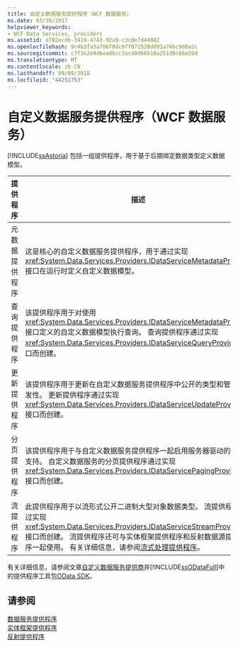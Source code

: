 ```yaml
---
title: 自定义数据服务提供程序（WCF 数据服务）
ms.date: 03/30/2017
helpviewer_keywords:
- WCF Data Services, providers
ms.assetid: e702ecdb-3419-4743-92a9-c3c0e7d44082
ms.openlocfilehash: 9c4b3fa3a706f8dc0ff072520dd91a74bc9d0a2c
ms.sourcegitcommit: c7f3e2e9d6ead6cc3acd0d66b10a251d0c66e59d
ms.translationtype: MT
ms.contentlocale: zh-CN
ms.lasthandoff: 09/09/2018
ms.locfileid: "44251753"
---
```

# <a name="custom-data-service-providers-wcf-data-services"></a>自定义数据服务提供程序（WCF 数据服务）
[!INCLUDE[ssAstoria](../../../../includes/ssastoria-md.md)] 包括一组提供程序，用于基于后期绑定数据类型定义数据模型。  
  
|提供程序|描述|  
|--------------|-----------------|  
|元数据提供程序|这是核心的自定义数据服务提供程序，用于通过实现 <xref:System.Data.Services.Providers.IDataServiceMetadataProvider> 接口在运行时定义自定义数据模型。|  
|查询提供程序|该提供程序用于对使用 <xref:System.Data.Services.Providers.IDataServiceMetadataProvider> 接口定义的自定义数据模型执行查询。 查询提供程序通过实现 <xref:System.Data.Services.Providers.IDataServiceQueryProvider> 接口而创建。|  
|更新提供程序|该提供程序用于更新在自定义数据服务提供程序中公开的类型和管理并发性。 更新提供程序通过实现 <xref:System.Data.Services.Providers.IDataServiceUpdateProvider> 接口而创建。|  
|分页提供程序|该提供程序用于与自定义数据服务提供程序一起启用服务器驱动的分页支持。 自定义数据服务的分页提供程序通过实现 <xref:System.Data.Services.Providers.IDataServicePagingProvider> 接口而创建。|  
|流提供程序|此提供程序用于以流形式公开二进制大型对象数据类型。 流提供程序通过实现 <xref:System.Data.Services.Providers.IDataServiceStreamProvider> 接口而创建。 流提供程序还可与实体框架提供程序和反射数据源提供程序一起使用。 有关详细信息，请参阅[流式处理提供程序](../../../../docs/framework/data/wcf/streaming-provider-wcf-data-services.md)。|  
  
 有关详细信息，请参阅文章[自定义数据服务提供商](https://go.microsoft.com/fwlink/?LinkID=186850)并[!INCLUDE[ssODataFull](../../../../includes/ssodatafull-md.md)]中的提供程序工具包[OData SDK](https://go.microsoft.com/fwlink/?LinkId=186069)。  
  
## <a name="see-also"></a>请参阅  
 [数据服务提供程序](../../../../docs/framework/data/wcf/data-services-providers-wcf-data-services.md)  
 [实体框架提供程序](../../../../docs/framework/data/wcf/entity-framework-provider-wcf-data-services.md)  
 [反射提供程序](../../../../docs/framework/data/wcf/reflection-provider-wcf-data-services.md)
